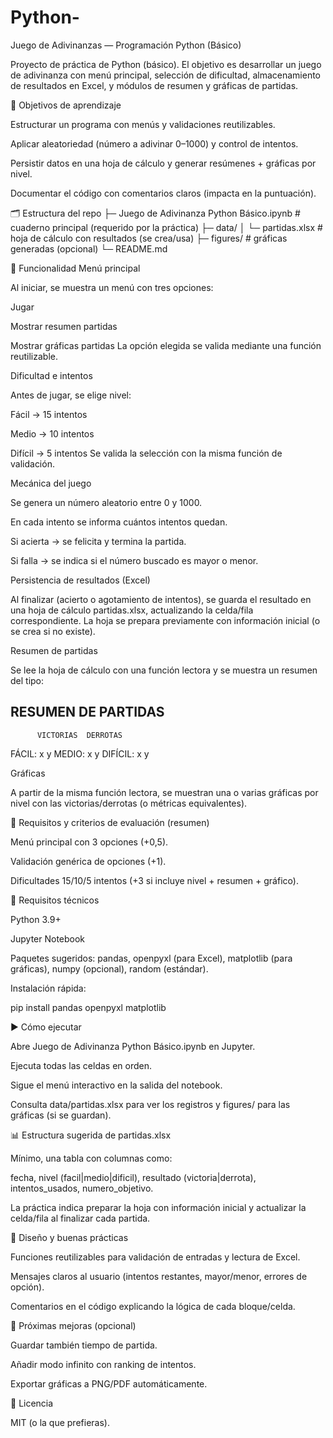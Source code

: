 # Python-
Juego de Adivinanzas — Programación Python (Básico)

Proyecto de práctica de Python (básico). El objetivo es desarrollar un juego de adivinanza con menú principal, selección de dificultad, almacenamiento de resultados en Excel, y módulos de resumen y gráficas de partidas.

🎯 Objetivos de aprendizaje

Estructurar un programa con menús y validaciones reutilizables.

Aplicar aleatoriedad (número a adivinar 0–1000) y control de intentos.

Persistir datos en una hoja de cálculo y generar resúmenes + gráficas por nivel.

Documentar el código con comentarios claros (impacta en la puntuación).

🗂️ Estructura del repo
├─ Juego de Adivinanza Python Básico.ipynb   # cuaderno principal (requerido por la práctica)
├─ data/
│  └─ partidas.xlsx                          # hoja de cálculo con resultados (se crea/usa)
├─ figures/                                  # gráficas generadas (opcional)
└─ README.md


🧩 Funcionalidad
Menú principal

Al iniciar, se muestra un menú con tres opciones:

Jugar

Mostrar resumen partidas

Mostrar gráficas partidas
La opción elegida se valida mediante una función reutilizable.

Dificultad e intentos

Antes de jugar, se elige nivel:

Fácil → 15 intentos

Medio → 10 intentos

Difícil → 5 intentos
Se valida la selección con la misma función de validación.

Mecánica del juego

Se genera un número aleatorio entre 0 y 1000.

En cada intento se informa cuántos intentos quedan.

Si acierta → se felicita y termina la partida.

Si falla → se indica si el número buscado es mayor o menor.

Persistencia de resultados (Excel)

Al finalizar (acierto o agotamiento de intentos), se guarda el resultado en una hoja de cálculo partidas.xlsx, actualizando la celda/fila correspondiente. La hoja se prepara previamente con información inicial (o se crea si no existe).

Resumen de partidas

Se lee la hoja de cálculo con una función lectora y se muestra un resumen del tipo:

RESUMEN DE PARTIDAS
-----------------------------
          VICTORIAS  DERROTAS
FÁCIL:        x         y
MEDIO:        x         y
DIFÍCIL:      x         y


Gráficas

A partir de la misma función lectora, se muestran una o varias gráficas por nivel con las victorias/derrotas (o métricas equivalentes).

🧪 Requisitos y criterios de evaluación (resumen)

Menú principal con 3 opciones (+0,5).

Validación genérica de opciones (+1).

Dificultades 15/10/5 intentos (+3 si incluye nivel + resumen + gráfico).


🔧 Requisitos técnicos

Python 3.9+

Jupyter Notebook

Paquetes sugeridos: pandas, openpyxl (para Excel), matplotlib (para gráficas), numpy (opcional), random (estándar).

Instalación rápida:

pip install pandas openpyxl matplotlib

▶️ Cómo ejecutar

Abre Juego de Adivinanza Python Básico.ipynb en Jupyter.

Ejecuta todas las celdas en orden.

Sigue el menú interactivo en la salida del notebook.

Consulta data/partidas.xlsx para ver los registros y figures/ para las gráficas (si se guardan).

📊 Estructura sugerida de partidas.xlsx

Mínimo, una tabla con columnas como:

fecha, nivel (facil|medio|dificil), resultado (victoria|derrota), intentos_usados, numero_objetivo.

La práctica indica preparar la hoja con información inicial y actualizar la celda/fila al finalizar cada partida.

🧱 Diseño y buenas prácticas

Funciones reutilizables para validación de entradas y lectura de Excel.

Mensajes claros al usuario (intentos restantes, mayor/menor, errores de opción).

Comentarios en el código explicando la lógica de cada bloque/celda.

🚀 Próximas mejoras (opcional)

Guardar también tiempo de partida.

Añadir modo infinito con ranking de intentos.

Exportar gráficas a PNG/PDF automáticamente.

📄 Licencia

MIT (o la que prefieras).
